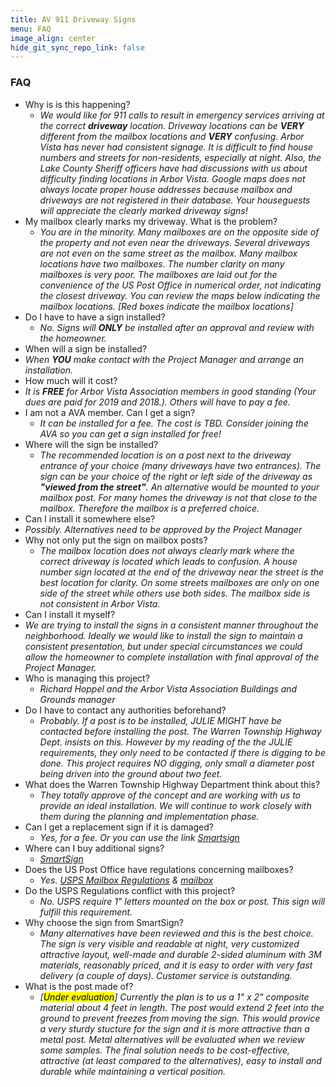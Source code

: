 ```yaml
---
title: AV 911 Driveway Signs
menu: FAQ
image_align: center
hide_git_sync_repo_link: false
---
```

[SmartSign]: http://bit.ly/2TW2FLG

### FAQ

- Why is is this happening?
  - _We would like for 911 calls to result in emergency services arriving at the correct __driveway__ location.  Driveway locations can be __VERY__ different from the mailbox locations and __VERY__ confusing.  Arbor Vista has never had consistent signage.  It is difficult to find house numbers and streets for non-residents, especially at night.  Also, the Lake County Sheriff officers have had discussions with us about difficulty finding locations in Arbor Vista.  Google maps does not always locate proper house addresses because mailbox and driveways are not registered in their database. Your houseguests will appreciate the clearly marked driveway signs!_
- My mailbox clearly marks my driveway.  What is the problem?
  - _You are in the minority.  Many mailboxes are on the opposite side of the property and not even near the driveways.  Several driveways are not even on the same street as the mailbox.  Many mailbox locations have two mailboxes. The number clarity on many mailboxes is very poor.  The mailboxes are laid out for the convenience of the US Post Office in numerical order, not indicating the closest driveway.  You can review the maps below indicating the mailbox locations. [Red boxes indicate the mailbox locations]_
- Do I have to have a sign installed?
  - _No. Signs will __ONLY__ be installed after an approval and review with the homeowner._ 
-  When will a sign be installed?
  - _When __YOU__ make contact with the Project Manager and arrange an installation._
-  How much will it cost?
  - _It is __FREE__ for Arbor Vista Association members in good standing (Your dues are paid for 2019 and 2018.). Others will have to pay a fee._ 
- I am not a AVA member.  Can I get a sign?
  - _It can be installed for a fee. The cost is TBD.  Consider joining the AVA so you can get a sign installed for free!_
-  Where will the sign be installed?
   - _The recommended location is on a post next to the driveway entrance of your choice (many driveways have two entrances). The sign can be your choice of the right or left side of the driveway as __"viewed from the street"__.  An alternative would be mounted to your mailbox post. For many homes the driveway is not that close to the mailbox.  Therefore the mailbox is a preferred choice._
-  Can I install it somewhere else?
  - _Possibly.  Alternatives need to be approved by the Project Manager_
- Why not only put the sign on mailbox posts?
  - _The mailbox location does not always clearly mark where the correct driveway is located which leads to confusion.  A house number sign located at the end of the driveway near the street is the best location for clarity. On some streets mailboxes are only on one side of the street while others use both sides.  The mailbox side is not consistent in Arbor Vista._
-  Can I install it myself?
  - _We are trying to install the signs in a consistent manner throughout the neighborhood. Ideally we would like to install the sign to maintain a consistent presentation, but under special circumstances we could allow the homeowner to complete installation with final approval of the Project Manager._
- Who is managing this project?
  - _Richard Hoppel and the Arbor Vista Association Buildings and Grounds manager_
- Do I have to contact any authorities beforehand?
  - _Probably.  If a post is to be installed,  JULIE MIGHT have be contacted before installing the post.  The Warren Township Highway Dept. insists on this. However by my reading of the the JULIE requirements, they only need to be contacted if there is digging to be done.  This project requires NO digging, only small a diameter post being driven into the ground about two feet._
- What does the Warren Township Highway Department think about this?
  - _They totally approve of the concept and are working with us to provide an ideal installation.  We will continue to work closely with them during the planning and implementation phase._ 
- Can I get a replacement sign if it is damaged?
  - _Yes, for a fee. Or you can use the link [Smartsign]_
- Where can I buy additional signs?
  - _[SmartSign]_
- Does the US Post Office have regulations concerning mailboxes?
  - _Yes. [USPS Mailbox Regulations](https://www.mailboss.com/guide-usps-mailbox-regulations/) & [mailbox](https://www.usps.com/manage/mailboxes.htm)_
- Do the USPS Regulations conflict with this project?
  - _No.  USPS require 1" letters mounted on the box or post.  This sign will fulfill this requirement._
- Why choose the sign from SmartSign?
  - _Many alternatives have been reviewed and this is the best choice.  The sign is very visible and readable at night, very customized attractive layout, well-made and durable 2-sided aluminum with 3M materials, reasonably priced, and it is easy to order with very fast delivery (a couple of days).  Customer service is outstanding._ 
- What is the post made of?
  - _[<mark>Under evaluation</mark>] Currently the plan is to us a 1" x 2" composite material about 4 feet in length.  The post would extend 2 feet into the ground to prevent freezes from moving the sign. This would provice a very sturdy stucture for the sign and it is more attractive than a metal post.  Metal alternatives will be evaluated when we review some samples.  The final solution needs to be cost-effective, attractive (at least compared to the alternatives), easy to install and durable while maintaining a vertical position._

